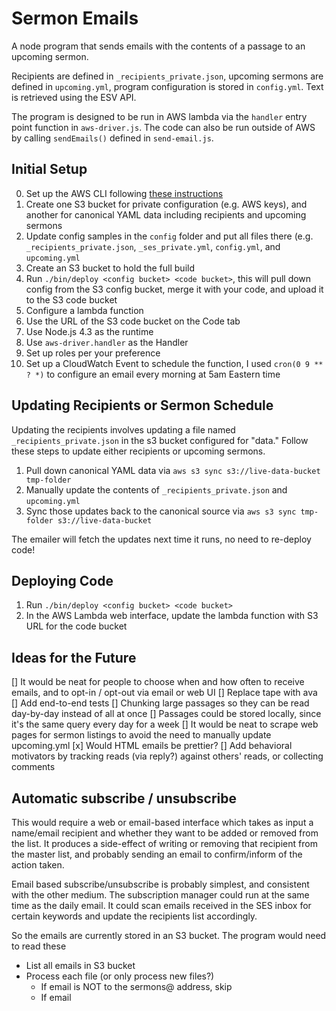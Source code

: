 # Sermon Emails

A node program that sends emails with the contents of a passage to an upcoming sermon.

Recipients are defined in `_recipients_private.json`, upcoming sermons are defined in `upcoming.yml`, program configuration
is stored in `config.yml`.  Text is retrieved using the ESV API.

The program is designed to be run in AWS lambda via the `handler` entry point function in `aws-driver.js`. The code can also be run outside of AWS by calling `sendEmails()` defined in `send-email.js`.

## Initial Setup

 0. Set up the AWS CLI following [these instructions](http://docs.aws.amazon.com/cli/latest/userguide/cli-chap-getting-set-up.html)
 1. Create one S3 bucket for private configuration (e.g. AWS keys), and another for canonical YAML data including recipients and upcoming sermons
 2. Update config samples in the `config` folder and put all files there (e.g. `_recipients_private.json`, `_ses_private.yml`, `config.yml`, and `upcoming.yml`
 3. Create an S3 bucket to hold the full build
 4. Run `./bin/deploy <config bucket> <code bucket>`, this will pull down config from the S3 config bucket, merge it with your code, and upload it to the S3 code bucket
 5. Configure a lambda function
  1. Use the URL of the S3 code bucket on the Code tab
  1. Use Node.js 4.3 as the runtime
  1. Use `aws-driver.handler` as the Handler
  1. Set up roles per your preference
  1. Set up a CloudWatch Event to schedule the function, I used `cron(0 9 ** ? *)` to configure an email every morning at 5am Eastern time

## Updating Recipients or Sermon Schedule

Updating the recipients involves updating a file named `_recipients_private.json` in the s3 bucket configured for "data."
Follow these steps to update either recipients or upcoming sermons.

 1. Pull down canonical YAML data via `aws s3 sync s3://live-data-bucket tmp-folder`
 2. Manually update the contents of `_recipients_private.json` and `upcoming.yml`
 3. Sync those updates back to the canonical source via `aws s3 sync tmp-folder s3://live-data-bucket`

 The emailer will fetch the updates next time it runs, no need to re-deploy code!

## Deploying Code

 1. Run `./bin/deploy <config bucket> <code bucket>`
 2. In the AWS Lambda web interface, update the lambda function with S3 URL for the code bucket

## Ideas for the Future

 [] It would be neat for people to choose when and how often to receive emails, and to opt-in / opt-out via email or web UI
 [] Replace tape with ava
 [] Add end-to-end tests
 [] Chunking large passages so they can be read day-by-day instead of all at once
 [] Passages could be stored locally, since it's the same query every day for a week
 [] It would be neat to scrape web pages for sermon listings to avoid the need to manually update upcoming.yml
 [x] Would HTML emails be prettier?
 [] Add behavioral motivators by tracking reads (via reply?) against others' reads, or collecting comments

## Automatic subscribe / unsubscribe

This would require a web or email-based interface which takes as input a name/email recipient and whether
they want to be added or removed from the list. It produces a side-effect of writing or removing that recipient
from the master list, and probably sending an email to confirm/inform of the action taken.

Email based subscribe/unsubscribe is probably simplest, and consistent with the other medium. The subscription
manager could run at the same time as the daily email. It could scan emails received in the SES inbox for certain
keywords and update the recipients list accordingly.

So the emails are currently stored in an S3 bucket. The program would need to read these

- List all emails in S3 bucket
- Process each file (or only process new files?)
  - If email is NOT to the sermons@ address, skip
  - If email
